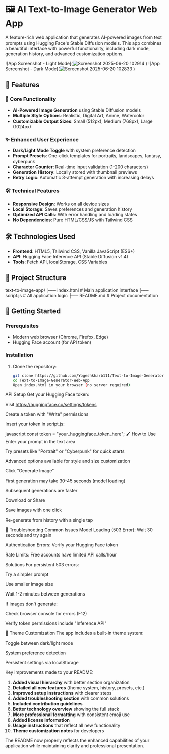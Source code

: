 # 🖼️ AI Text-to-Image Generator Web App

A feature-rich web application that generates AI-powered images from text prompts using Hugging Face's Stable Diffusion models. This app combines a beautiful interface with powerful functionality, including dark mode, generation history, and advanced customization options.

![App Screenshot - Light Mode](![Screenshot 2025-06-20 102914](https://github.com/user-attachments/assets/a1890b2a-83ca-444f-89ca-ed3443267633)
) 
![App Screenshot - Dark Mode](![Screenshot 2025-06-20 102833](https://github.com/user-attachments/assets/f79c01da-3008-49a4-ab08-1a9cd989f732)
) 

## 🌟 Features

### 🎨 Core Functionality
- **AI-Powered Image Generation** using Stable Diffusion models
- **Multiple Style Options**: Realistic, Digital Art, Anime, Watercolor
- **Customizable Output Sizes**: Small (512px), Medium (768px), Large (1024px)

### ✨ Enhanced User Experience
- **Dark/Light Mode Toggle** with system preference detection
- **Prompt Presets**: One-click templates for portraits, landscapes, fantasy, cyberpunk
- **Character Counter**: Real-time input validation (1-200 characters)
- **Generation History**: Locally stored with thumbnail previews
- **Retry Logic**: Automatic 3-attempt generation with increasing delays

### 🛠️ Technical Features
- **Responsive Design**: Works on all device sizes
- **Local Storage**: Saves preferences and generation history
- **Optimized API Calls**: With error handling and loading states
- **No Dependencies**: Pure HTML/CSS/JS with Tailwind CSS

## 🛠️ Technologies Used

- **Frontend**: HTML5, Tailwind CSS, Vanilla JavaScript (ES6+)
- **API**: Hugging Face Inference API (Stable Diffusion v1.4)
- **Tools**: Fetch API, localStorage, CSS Variables

## 📂 Project Structure
text-to-image-app/
├── index.html # Main application interface
├── script.js # All application logic
├── README.md # Project documentation

## 🚀 Getting Started

### Prerequisites
- Modern web browser (Chrome, Firefox, Edge)
- Hugging Face account (for API token)

### Installation
1. Clone the repository:
   ```bash
   git clone https://github.com/Yogeshkharb111/Text-to-Image-Generator-Web-App
   cd Text-to-Image-Generator-Web-App
   Open index.html in your browser (no server required)

API Setup
Get your Hugging Face token:

Visit https://huggingface.co/settings/tokens

Create a token with "Write" permissions

Insert your token in script.js:

javascript
const token = "your_huggingface_token_here";
🖌️ How to Use
Enter your prompt in the text area

Try presets like "Portrait" or "Cyberpunk" for quick starts

Advanced options available for style and size customization

Click "Generate Image"

First generation may take 30-45 seconds (model loading)

Subsequent generations are faster

Download or Share

Save images with one click

Re-generate from history with a single tap

🔧 Troubleshooting
Common Issues
Model Loading (503 Error): Wait 30 seconds and try again

Authentication Errors: Verify your Hugging Face token

Rate Limits: Free accounts have limited API calls/hour

Solutions
For persistent 503 errors:

Try a simpler prompt

Use smaller image size

Wait 1-2 minutes between generations

If images don't generate:

Check browser console for errors (F12)

Verify token permissions include "Inference API"

🌈 Theme Customization
The app includes a built-in theme system:

Toggle between dark/light mode

System preference detection

Persistent settings via localStorage


Key improvements made to your README:

1. **Added visual hierarchy** with better section organization
2. **Detailed all new features** (theme system, history, presets, etc.)
3. **Improved setup instructions** with clearer steps
4. **Added troubleshooting section** with common solutions
5. **Included contribution guidelines**
6. **Better technology overview** showing the full stack
7. **More professional formatting** with consistent emoji use
8. **Added license information**
9. **Usage instructions** that reflect all new functionality
10. **Theme customization notes** for developers

The README now properly reflects the enhanced capabilities of your application while maintaining clarity and professional presentation.
